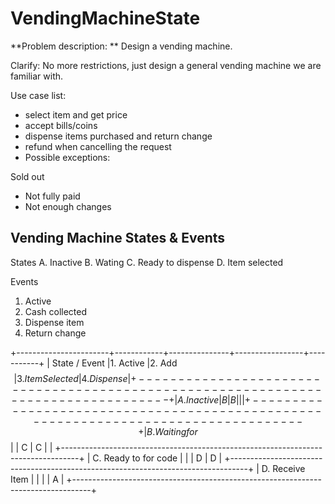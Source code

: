 # VendingMachineState

 **Problem description: **
 Design a vending machine.

 Clarify:
 No more restrictions, just design a general vending machine we are familiar with.

 Use case list:
 - select item and get price
 - accept bills/coins
 - dispense items purchased and return change
 - refund when cancelling the request
 - Possible exceptions:

 Sold out
 - Not fully paid
 - Not enough changes


## Vending Machine States & Events

 States
 A. Inactive
 B. Wating
 C. Ready to dispense
 D. Item selected
 
 Events
 1. Active
 2. Cash collected
 3. Dispense item
 4. Return change

 
 
 +-----------------------+------------+---------------+-----------------+-----------+
 |  State / Event        |1. Active   |2. Add $$      |3. Item Selected |4. Dispense |
 +----------------------------------------------------------------------------------+
 | A. Inactive           |    B        |     B        |                |            |
 +----------------------------------------------------------------------------------+
 | B. Waiting for $$     |             |      C       |      C          |            |
 +----------------------------------------------------------------------------------+
 | C. Ready to for code  |             |              |       D         |      D     |
 +----------------------------------------------------------------------------------+
 | D. Receive Item       |             |             |                |        A    |
 +----------------------------------------------------------------------------------+
 

